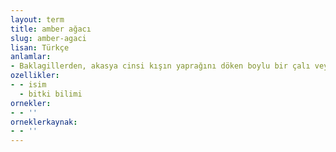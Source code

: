 ```yaml
---
layout: term
title: amber ağacı
slug: amber-agaci
lisan: Türkçe
anlamlar:
- Baklagillerden, akasya cinsi kışın yaprağını döken boylu bir çalı veya birkaç metre boylanabilen dikenli küçük bir ağaç (Acacia farneciana)
ozellikler:
- - isim
  - bitki bilimi
ornekler:
- - ''
orneklerkaynak:
- - ''
---
```

